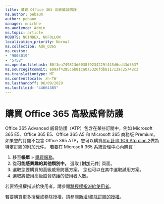 ```yaml
---
title: 購買 Office 365 高級威脅防護
ms.author: pebaum
author: pebaum
manager: mnirkhe
ms.audience: Admin
ms.topic: article
ROBOTS: NOINDEX, NOFOLLOW
localization_priority: Normal
ms.collection: Adm_O365
ms.custom:
- "9003019"
- "5758"
ms.openlocfilehash: 80f3ea749813d6038f9234229f445d6cd43d3637
ms.sourcegitcommit: e09af4285c6b81ca0a5320fdb811713ac25748c3
ms.translationtype: MT
ms.contentlocale: zh-TW
ms.lasthandoff: 06/09/2020
ms.locfileid: "44664385"
---
```

# <a name="purchase-office-365-advanced-threat-protection"></a>購買 Office 365 高級威脅防護

Office 365 Advanced 威脅防護（ATP）包含在某些訂閱中，例如 Microsoft 365 E5、Office 365 E5、Office 365 A5 和 Microsoft 365 商務版 Premium。 如果您的訂閱不包含 Office 365 ATP，您可以購買[Atp 計畫 1OR Atp plan 2](https:/www.microsoft.com/microsoft-365/exchange/advance-threat-protection?market=um#office-ProductsCompare-785zwzq)做為特定訂閱的附加元件。 若要在 Microsoft 365 系統管理中心內購買：

1. 移至**帳單**   >   [購買服務](https://go.microsoft.com/fwlink/p/?linkid=868433)。
2. 從**可能感興趣的其他類別中，** 選取 [**附加**元件] 頁面。
3. 選取您要購買的高級威脅防護方案。 您也可以在其中選取試用方案。
4. 選取將使用高級威脅防護的使用者人數。

若要將授權指派給使用者，請參閱[將授權指派給使用者](https://docs.microsoft.com/microsoft-365/admin/manage/assign-licenses-to-users?view=o365-worldwide)。

若要購買更多授權或移除授權，請參閱[新增/移除訂閱的授權](https://docs.microsoft.com/microsoft-365/commerce/licenses/buy-licenses?view=o365-worldwide#add-or-remove-licenses-for-your-business-subscription)。